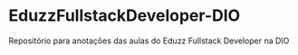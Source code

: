 # EduzzFullstackDeveloper-DIO
Repositório para anotações das aulas do Eduzz Fullstack Developer na DIO
